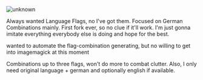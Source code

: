 ![unknown](https://user-images.githubusercontent.com/69302307/185675737-3ad6f146-c457-4aa1-9790-ee4cfd95c870.png)

Always wanted Language Flags, no I've got them. Focused on German Combinations mainly. 
First fork ever, so no clue if it'll work. I'm just gonna imitate everything everybody else is doing and hope for the best.

wanted to automate the flag-combination generating, but no willing to get into imagemagick at this moment

Combinations up to three flags, won't do more to combat clutter. Also, I only need original language + german and optionally english if available.
